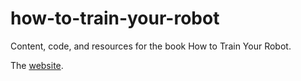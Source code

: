 # how-to-train-your-robot
Content, code, and resources for the book How to Train Your Robot.


The [website](https://brandonrohrer.com/httyr).
